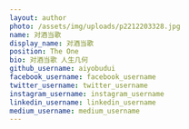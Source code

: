 ```yaml
---
layout: author
photo: /assets/img/uploads/p2212203328.jpg
name: 对酒当歌
display_name: 对酒当歌
position: The One
bio: 对酒当歌 人生几何
github_username: aiyobudui
facebook_username: facebook_username
twitter_username: twitter_username
instagram_username: instagram_username
linkedin_username: linkedin_username
medium_username: medium_username
---
```

